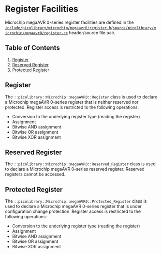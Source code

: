 # Register Facilities
Microchip megaAVR 0-series register facilities are defined in the
[`include/picolibrary/microchip/megaavr0/register.h`](https://github.com/apcountryman/picolibrary-microchip-megaavr0/blob/main/include/picolibrary/microchip/megaavr0/register.h)/[`source/picolibrary/microchip/megaavr0/register.cc`](https://github.com/apcountryman/picolibrary-microchip-megaavr0/blob/main/source/picolibrary/microchip/megaavr0/register.cc)
header/source file pair.

## Table of Contents
1. [Register](#register)
1. [Reserved Register](#reserved-register)
1. [Protected Register](#protected-register)

## Register
The `::picolibrary::Microchip::megaAVR0::Register` class is used to declare a Microchip
megaAVR 0-series register that is neither reserved nor protected.
Register access is restricted to the following operations:
- Conversion to the underlying register type (reading the register)
- Assignment
- Bitwise AND assignment
- Bitwise OR assignment
- Bitwise XOR assignment

## Reserved Register
The `::picolibrary::Microchip::megaAVR0::Reserved_Register` class is used to declare a
Microchip megaAVR 0-series reserved register.
Reserved registers cannot be accessed.

## Protected Register
The `::picolibrary::Microchip::megaAVR0::Protected_Register` class is used to declare a
Microchip megaAVR 0-series register that is under configuration change protection.
Register access is restricted to the following operations:
- Conversion to the underlying register type (reading the register)
- Assignment
- Bitwise AND assignment
- Bitwise OR assignment
- Bitwise XOR assignment
